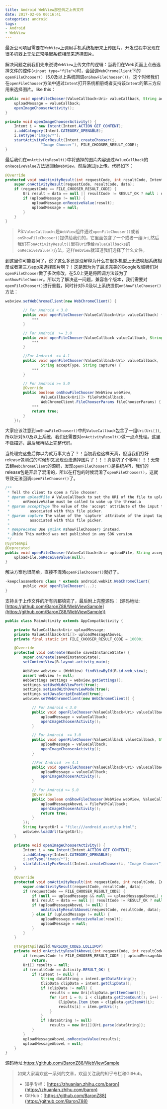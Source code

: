 ```yaml
---
title: Android WebView那些坑之上传文件
date: 2017-02-06 00:16:41
categories: android
tags: 
- Android
- WebView
---
```


最近公司项目需要在`WebView`上调用手机系统相册来上传图片，开发过程中发现在很多机器上无法正常唤起系统相册来选择图片。

解决问题之前我们先来说说`WebView`上传文件的逻辑：当我们在Web页面上点击选择文件的控件(`<input type="file">`)时，会回调`WebChromeClient`下的`openFileChooser()`（5.0及以上系统回调`onShowFileChooser()`）。这个时候我们在`openFileChooser`方法中通过`Intent`打开系统相册或者支持该`Intent`的第三方应用来选择图片。like this：

```java
public void openFileChooser(ValueCallback<Uri> valueCallback, String acceptType, String capture) {
	uploadMessage = valueCallback;
   	openImageChooserActivity();
}

private void openImageChooserActivity() {
    Intent i = new Intent(Intent.ACTION_GET_CONTENT);
    i.addCategory(Intent.CATEGORY_OPENABLE);
    i.setType("image/*");
    startActivityForResult(Intent.createChooser(i, 
    			"Image Chooser"), FILE_CHOOSER_RESULT_CODE);
}
```

<!-- more -->
    
最后我们在`onActivityResult()`中将选择的图片内容通过`ValueCallback`的`onReceiveValue`方法返回给`WebView`，然后通过js上传。代码如下：

```java
@Override
protected void onActivityResult(int requestCode, int resultCode, Intent data) {
    super.onActivityResult(requestCode, resultCode, data);
    if (requestCode == FILE_CHOOSER_RESULT_CODE) {
        Uri result = data == null || resultCode != RESULT_OK ? null : data.getData();
        if (uploadMessage != null) {
            uploadMessage.onReceiveValue(result);
            uploadMessage = null;
        }
    }
}
```

> PS:`ValueCallbacks`是`WebView`组件通过`openFileChooser()`或者`onShowFileChooser()`提供给我们的，它里面包含了一个或者一组`Uri`,然后我们在`onActivityResult()`里将`Uri`传给`ValueCallbacks`的`onReceiveValue()`方法，这样`WebView`就知道我们选择了什么文件。

到这里你可能要问了，说了这么多还是没解释为什么在很多机型上无法唤起系统相册或者第三方app来选择图片啊？！这是因为为了最求完美的Google攻城狮们对`openFileChooser`做了多次修改，在5.0上更是将回调方法该为了`onShowFileChooser`。所以为了解决这一问题，兼容各个版本，我们需要对`openFileChooser()`进行重载，同时针对5.0及以上系统提供`onShowFileChooser()`方法：

```java
webview.setWebChromeClient(new WebChromeClient() {

        // For Android < 3.0
        public void openFileChooser(ValueCallback<Uri> valueCallback) {
            ***
        }

        // For Android  >= 3.0
        public void openFileChooser(ValueCallback valueCallback, String acceptType) {
            ***
        }

        //For Android  >= 4.1
        public void openFileChooser(ValueCallback<Uri> valueCallback, 
        		String acceptType, String capture) {
            ***
        }

        // For Android >= 5.0
        @Override
        public boolean onShowFileChooser(WebView webView, 
        		ValueCallback<Uri[]> filePathCallback, 
        		WebChromeClient.FileChooserParams fileChooserParams) {
            ***
            return true;
        }
    });
```
     
大家应该注意到`onShowFileChooser()`中的`ValueCallback`包含了一组`Uri(Uri[])`,所以针对5.0及以上系统，我们还需要对`onActivityResult()`做一点点处理。这里不做描述，最后我再贴上完整代码。

当处理完这些后你以为就万事大吉了？！当初我也这样天真，但当我们打好release包测试的时候却又发现没法选择图片了！！！真是坑了个爹啊！！！无奈去翻`WebChromeClient`的源码，发现`openFileChooser()`是系统API，我们的release包是开启了混淆的，所以在打包的时候混淆了`openFileChooser()`，这就导致无法回调`openFileChooser()`了。

```java
/**
 * Tell the client to open a file chooser.
 * @param uploadFile A ValueCallback to set the URI of the file to upload.
 *      onReceiveValue must be called to wake up the thread.a
 * @param acceptType The value of the 'accept' attribute of the input tag
 *         associated with this file picker.
 * @param capture The value of the 'capture' attribute of the input tag
 *         associated with this file picker.
 *
 * @deprecated Use {@link #showFileChooser} instead.
 * @hide This method was not published in any SDK version.
 */
@SystemApi
@Deprecated
public void openFileChooser(ValueCallback<Uri> uploadFile, String acceptType, String capture) {
    uploadFile.onReceiveValue(null);
}
```
    
解决方案也很简单，直接不混淆`openFileChooser()`就好了。

```groovy
-keepclassmembers class * extends android.webkit.WebChromeClient{
		public void openFileChooser(...);
}
```

支持关于上传文件的所有坑都填完了，最后附上完整源码：
(源码地址:[https://github.com/BaronZ88/WebViewSample](https://github.com/BaronZ88/WebViewSample))

```java
public class MainActivity extends AppCompatActivity {

    private ValueCallback<Uri> uploadMessage;
    private ValueCallback<Uri[]> uploadMessageAboveL;
    private final static int FILE_CHOOSER_RESULT_CODE = 10000;

    @Override
    protected void onCreate(Bundle savedInstanceState) {
        super.onCreate(savedInstanceState);
        setContentView(R.layout.activity_main);

        WebView webview = (WebView) findViewById(R.id.web_view);
        assert webview != null;
        WebSettings settings = webview.getSettings();
        settings.setUseWideViewPort(true);
        settings.setLoadWithOverviewMode(true);
        settings.setJavaScriptEnabled(true);
        webview.setWebChromeClient(new WebChromeClient() {

            // For Android < 3.0
            public void openFileChooser(ValueCallback<Uri> valueCallback) {
                uploadMessage = valueCallback;
                openImageChooserActivity();
            }

            // For Android  >= 3.0
            public void openFileChooser(ValueCallback valueCallback, String acceptType) {
                uploadMessage = valueCallback;
                openImageChooserActivity();
            }

            //For Android  >= 4.1
            public void openFileChooser(ValueCallback<Uri> valueCallback, String acceptType, String capture) {
                uploadMessage = valueCallback;
                openImageChooserActivity();
            }

            // For Android >= 5.0
            @Override
            public boolean onShowFileChooser(WebView webView, ValueCallback<Uri[]> filePathCallback, WebChromeClient.FileChooserParams fileChooserParams) {
                uploadMessageAboveL = filePathCallback;
                openImageChooserActivity();
                return true;
            }
        });
        String targetUrl = "file:///android_asset/up.html";
        webview.loadUrl(targetUrl);
    }

    private void openImageChooserActivity() {
        Intent i = new Intent(Intent.ACTION_GET_CONTENT);
        i.addCategory(Intent.CATEGORY_OPENABLE);
        i.setType("image/*");
        startActivityForResult(Intent.createChooser(i, "Image Chooser"), FILE_CHOOSER_RESULT_CODE);
    }

    @Override
    protected void onActivityResult(int requestCode, int resultCode, Intent data) {
        super.onActivityResult(requestCode, resultCode, data);
        if (requestCode == FILE_CHOOSER_RESULT_CODE) {
            if (null == uploadMessage && null == uploadMessageAboveL) return;
            Uri result = data == null || resultCode != RESULT_OK ? null : data.getData();
            if (uploadMessageAboveL != null) {
                onActivityResultAboveL(requestCode, resultCode, data);
            } else if (uploadMessage != null) {
                uploadMessage.onReceiveValue(result);
                uploadMessage = null;
            }
        }
    }

    @TargetApi(Build.VERSION_CODES.LOLLIPOP)
    private void onActivityResultAboveL(int requestCode, int resultCode, Intent intent) {
        if (requestCode != FILE_CHOOSER_RESULT_CODE || uploadMessageAboveL == null)
            return;
        Uri[] results = null;
        if (resultCode == Activity.RESULT_OK) {
            if (intent != null) {
                String dataString = intent.getDataString();
                ClipData clipData = intent.getClipData();
                if (clipData != null) {
                    results = new Uri[clipData.getItemCount()];
                    for (int i = 0; i < clipData.getItemCount(); i++) {
                        ClipData.Item item = clipData.getItemAt(i);
                        results[i] = item.getUri();
                    }
                }
                if (dataString != null)
                    results = new Uri[]{Uri.parse(dataString)};
            }
        }
        uploadMessageAboveL.onReceiveValue(results);
        uploadMessageAboveL = null;
    }
}
```

源码地址:https://github.com/BaronZ88/WebViewSample

> 如果大家喜欢这一系列的文章，欢迎关注我的知乎专栏和GitHub。
>   
> * 知乎专栏：[https://zhuanlan.zhihu.com/baron](https://zhuanlan.zhihu.com/baron)  
> * GitHub：[https://github.com/BaronZ88](https://github.com/BaronZ88)
